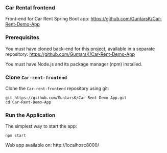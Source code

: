 ### Car Rental frontend

Front-end for Car Rent Spring Boot app: https://github.com/GuntarsK/Car-Rent-Demo-App



### Prerequisites

You must have cloned back-end for this project, available in a separate repository: https://github.com/GuntarsK/Car-Rent-Demo-App

You must have Node.js and its package manager (npm) installed.



### Clone `Car-rent-frontend`

Clone the `Car-rent-frontend` repository using git:

```
git https://github.com/GuntarsK/Car-Rent-Demo-App.git
cd Car-Rent-Demo-App
```



### Run the Application

The simplest way to start the app:

```
npm start
```

Web app available on: http://localhost:8000/

